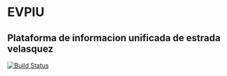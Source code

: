 
# EVPIU
## Plataforma de informacion unificada de estrada velasquez 

[![Build Status](https://travis-ci.com/dcorrea-estrav/evpiu.svg?branch=Develop)](https://travis-ci.org/dcorrea-estrav/evpiu)


